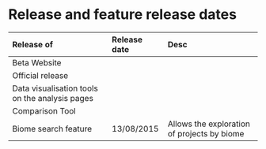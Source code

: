 # Release and feature release dates #

| **Release of** | **Release date** | **Desc** |
|:---------------|:-----------------|:---------|
|Beta Website    |                  |          |
|Official release |                  |          |
|Data visualisation tools on the analysis pages |                  |          |
|Comparison Tool |                  |          |
|Biome search feature | 13/08/2015 | Allows the exploration of projects by biome |
